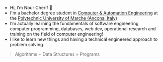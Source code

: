 - Hi, I’m Nour Cherif 👋
- I'm a bachelor degree student in [Computer & Automation Engineering](https://www.univpm.it/Entra/Engine/RAServePG.php/P/641110010400/M/299610010400/T/Corso-di-laurea-triennale-in-Ingegneria-Informatica-e-dellAutomazione) at the [Polytechnic University of Marche (Ancona, Italy)](https://www.univpm.it/Entra/Universita_Politecnica_delle_Marche_Home/L/1)
- I’m actually learning the fundamentals of software engineering, computer programming, databases, web dev, operational research and training on the field of computer engineering!
- I like to learn new things and having a technical engineered approach to problem solving.

> Algorithms + Data Structures = Programs 

